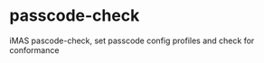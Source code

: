 passcode-check
==============

iMAS pascode-check, set passcode config profiles and check for conformance